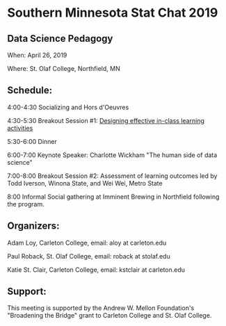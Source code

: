 # Southern Minnesota Stat Chat 2019
## Data Science Pedagogy

When: April 26, 2019

Where: St. Olaf College, Northfield, MN

## Schedule:

4:00-4:30 Socializing and Hors d'Oeuvres

4:30-5:30 Breakout Session #1: [Designing effective in-class learning activities](breakout_activities.md)

5:30-6:00 Dinner

6:00-7:00 Keynote Speaker: Charlotte Wickham "The human side of data science"

7:00-8:00  Breakout Session #2: Assessment of learning outcomes led by Todd Iverson, Winona State, and Wei Wei, Metro State

8:00  Informal Social gathering at Imminent Brewing in Northfield following the program.


## Organizers:

Adam Loy, Carleton College, email: aloy at carleton.edu

Paul Roback, St. Olaf College, email: roback at stolaf.edu

Katie St. Clair, Carleton College, email: kstclair at carleton.edu

## Support:

This meeting is supported by the Andrew W. Mellon Foundation's "Broadening the Bridge" grant to Carleton College and St. Olaf College. 
